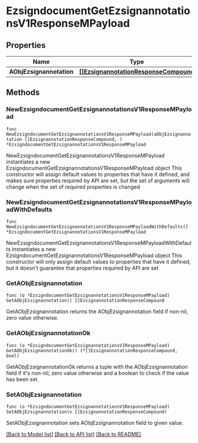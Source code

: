 # EzsigndocumentGetEzsignannotationsV1ResponseMPayload

## Properties

Name | Type | Description | Notes
------------ | ------------- | ------------- | -------------
**AObjEzsignannotation** | [**[]EzsignannotationResponseCompound**](EzsignannotationResponseCompound.md) |  | 

## Methods

### NewEzsigndocumentGetEzsignannotationsV1ResponseMPayload

`func NewEzsigndocumentGetEzsignannotationsV1ResponseMPayload(aObjEzsignannotation []EzsignannotationResponseCompound, ) *EzsigndocumentGetEzsignannotationsV1ResponseMPayload`

NewEzsigndocumentGetEzsignannotationsV1ResponseMPayload instantiates a new EzsigndocumentGetEzsignannotationsV1ResponseMPayload object
This constructor will assign default values to properties that have it defined,
and makes sure properties required by API are set, but the set of arguments
will change when the set of required properties is changed

### NewEzsigndocumentGetEzsignannotationsV1ResponseMPayloadWithDefaults

`func NewEzsigndocumentGetEzsignannotationsV1ResponseMPayloadWithDefaults() *EzsigndocumentGetEzsignannotationsV1ResponseMPayload`

NewEzsigndocumentGetEzsignannotationsV1ResponseMPayloadWithDefaults instantiates a new EzsigndocumentGetEzsignannotationsV1ResponseMPayload object
This constructor will only assign default values to properties that have it defined,
but it doesn't guarantee that properties required by API are set

### GetAObjEzsignannotation

`func (o *EzsigndocumentGetEzsignannotationsV1ResponseMPayload) GetAObjEzsignannotation() []EzsignannotationResponseCompound`

GetAObjEzsignannotation returns the AObjEzsignannotation field if non-nil, zero value otherwise.

### GetAObjEzsignannotationOk

`func (o *EzsigndocumentGetEzsignannotationsV1ResponseMPayload) GetAObjEzsignannotationOk() (*[]EzsignannotationResponseCompound, bool)`

GetAObjEzsignannotationOk returns a tuple with the AObjEzsignannotation field if it's non-nil, zero value otherwise
and a boolean to check if the value has been set.

### SetAObjEzsignannotation

`func (o *EzsigndocumentGetEzsignannotationsV1ResponseMPayload) SetAObjEzsignannotation(v []EzsignannotationResponseCompound)`

SetAObjEzsignannotation sets AObjEzsignannotation field to given value.



[[Back to Model list]](../README.md#documentation-for-models) [[Back to API list]](../README.md#documentation-for-api-endpoints) [[Back to README]](../README.md)



